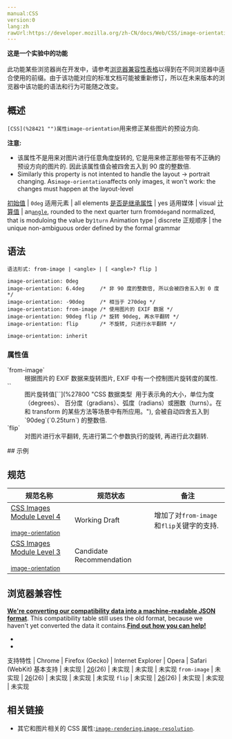```yaml
---
manual:CSS
version:0
lang:zh
rawUrl:https://developer.mozilla.org/zh-CN/docs/Web/CSS/image-orientation
---
```






**这是一个实验中的功能**<br></br>此功能某些浏览器尚在开发中，请参考[浏览器兼容性表格](%30533 "")以得到在不同浏览器中适合使用的前缀。由于该功能对应的标准文档可能被重新修订，所以在未来版本的浏览器中该功能的语法和行为可能随之改变。




## 概述<a name="概述"></a>


`[CSS](%28421 "")属性image-orientation`用来修正某些图片的预设方向.



**注意:**


* 该属性不是用来对图片进行任意角度旋转的, 它是用来修正那些带有不正确的预设方向的图片的. 因此该属性值会被四舍五入到 90 度的整数倍.
* Similarly this property is not intented to handle the layout -&gt; portrait changing. As`image-orientation`affects only images, it won&#39;t work: the changes must happen at the layout-level


[初始值](%28302 "") | `0deg` 
适用元素 | all elements 
[是否是继承属性](%28299 "") | yes 
适用媒体 | visual 
[计算值](%28304 "") | an[`angle`](%27800 "CSS 数据类型 <angle> 用于表示角的大小，单位为度（degrees）、 百分度（gradians）、弧度（radians）或圈数（turns）。在 <gradient> 和 transform 的某些方法等场景中有所应用。"), rounded to the next quarter turn from`0deg`and normalized, that is moduloing the value by`1turn` 
Animation type | discrete 
正规顺序 | the unique non-ambiguous order defined by the formal grammar 


## 语法<a name="语法"></a>

```
语法形式: from-image | <angle> | [ <angle>? flip ]

```

```
image-orientation: 0deg
image-orientation: 6.4deg     /* 非 90 度的整数倍, 所以会被四舍五入到 0 度 */
image-orientation: -90deg     /* 相当于 270deg */
image-orientation: from-image /* 使用图片的 EXIF 数据 */
image-orientation: 90deg flip /* 旋转 90deg, 再水平翻转 */
image-orientation: flip       /* 不旋转, 只进行水平翻转 */

image-orientation: inherit
```

### 属性值<a name="属性值"></a>
<dl><dt id=''>`from-image`</dt><dd>根据图片的 EXIF 数据来旋转图片, EXIF 中有一个控制图片旋转度的属性.</dd><dt id=''>`<angle>`</dt><dd>图片旋转值[`<angle>`](%27800 "CSS 数据类型 <angle> 用于表示角的大小，单位为度（degrees）、 百分度（gradians）、弧度（radians）或圈数（turns）。在 <gradient> 和 transform 的某些方法等场景中有所应用。"), 会被自动四舍五入到`90deg`(`0.25turn`) 的整数倍.</dd><dt id=''>`flip`</dt><dd>对图片进行水平翻转, 先进行第二个参数执行的旋转, 再进行此次翻转.</dd></dl>
## 示例<a name="示例"></a>

## 规范<a name="规范"></a>

规范名称 | 规范状态 | 备注 
 ---  |  ---  |  ---  | 
[CSS Images Module Level 4<br></br><small>image-orientation</small>](%30535 "") | Working Draft | 增加了对`from-image`和`flip`关键字的支持. 
[CSS Images Module Level 3<br></br><small>image-orientation</small>](%30536 "") | Candidate Recommendation |  


## 浏览器兼容性<a name="Browser_compatibility"></a>


**[We&#39;re converting our compatibility data into a machine-readable JSON format](%3344 "")**. This compatibility table still uses the old format, because we haven&#39;t yet converted the data it contains.**[Find out how you can help!](%3392 "")**


* 
* 

支持特性 | Chrome | Firefox (Gecko) | Internet Explorer | Opera | Safari (WebKit) 
基本支持 | 未实现 | [26](%12083 "Released on 2013-12-10.")(26) | 未实现 | 未实现 | 未实现 
`from-image` | 未实现 | [26](%12083 "Released on 2013-12-10.")(26) | 未实现 | 未实现 | 未实现 
`flip` | 未实现 | [26](%12083 "Released on 2013-12-10.")(26) | 未实现 | 未实现 | 未实现 





## 相关链接<a name="相关链接"></a>

* 其它和图片相关的 CSS 属性:[`image-rendering`](%23726 "Editorial review completed."),[`image-resolution`](%30537 "此页面仍未被本地化, 期待您的翻译!").




